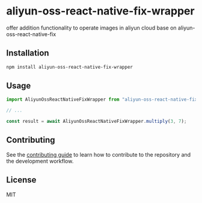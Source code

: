 # aliyun-oss-react-native-fix-wrapper

offer addition functionality to operate images in aliyun cloud base on aliyun-oss-react-native-fix

## Installation

```sh
npm install aliyun-oss-react-native-fix-wrapper
```

## Usage

```js
import AliyunOssReactNativeFixWrapper from "aliyun-oss-react-native-fix-wrapper";

// ...

const result = await AliyunOssReactNativeFixWrapper.multiply(3, 7);
```

## Contributing

See the [contributing guide](CONTRIBUTING.md) to learn how to contribute to the repository and the development workflow.

## License

MIT
